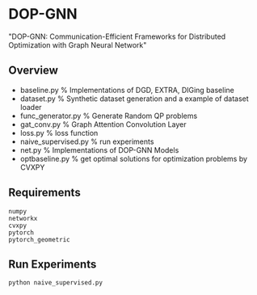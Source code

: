 # DOP-GNN

"DOP-GNN: Communication-Efficient Frameworks for Distributed Optimization with Graph Neural Network"

## Overview

- baseline.py		% Implementations of DGD, EXTRA, DIGing baseline
- dataset.py		% Synthetic dataset generation and a example of dataset loader
- func_generator.py	% Generate Random QP problems
- gat_conv.py		% Graph Attention Convolution Layer
- loss.py			% loss function
- naive_supervised.py	% run experiments
- net.py			% Implementations of DOP-GNN Models
- optbaseline.py	% get optimal solutions for optimization problems by CVXPY

## Requirements

	numpy
	networkx
	cvxpy
    pytorch
    pytorch_geometric

## Run Experiments

    python naive_supervised.py

